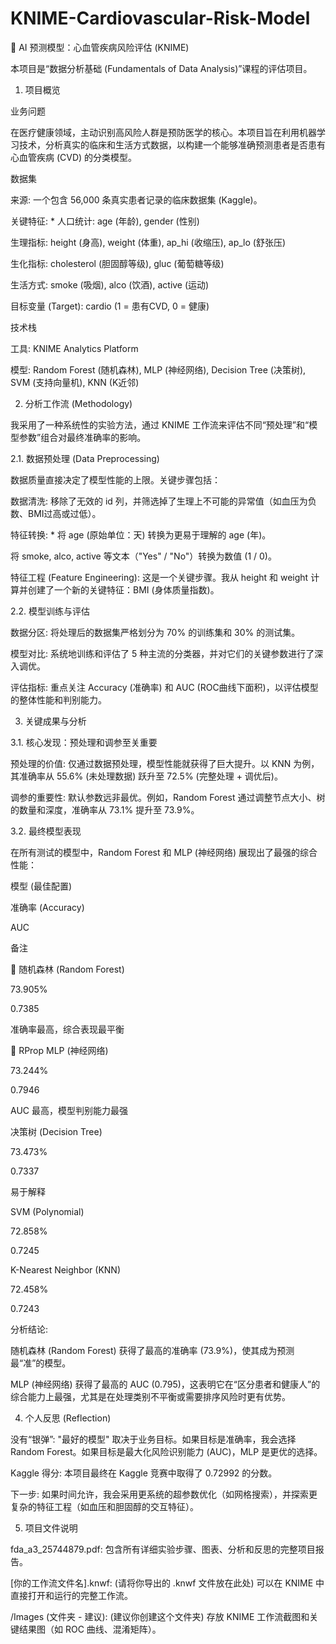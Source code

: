 # KNIME-Cardiovascular-Risk-Model
🤖 AI 预测模型：心血管疾病风险评估 (KNIME)

本项目是“数据分析基础 (Fundamentals of Data Analysis)”课程的评估项目。

1. 项目概览

业务问题

在医疗健康领域，主动识别高风险人群是预防医学的核心。本项目旨在利用机器学习技术，分析真实的临床和生活方式数据，以构建一个能够准确预测患者是否患有心血管疾病 (CVD) 的分类模型。

数据集

来源: 一个包含 56,000 条真实患者记录的临床数据集 (Kaggle)。

关键特征: * 人口统计: age (年龄), gender (性别)

生理指标: height (身高), weight (体重), ap_hi (收缩压), ap_lo (舒张压)

生化指标: cholesterol (胆固醇等级), gluc (葡萄糖等级)

生活方式: smoke (吸烟), alco (饮酒), active (运动)

目标变量 (Target): cardio (1 = 患有CVD, 0 = 健康)

技术栈

工具: KNIME Analytics Platform

模型: Random Forest (随机森林), MLP (神经网络), Decision Tree (决策树), SVM (支持向量机), KNN (K近邻)

2. 分析工作流 (Methodology)

我采用了一种系统性的实验方法，通过 KNIME 工作流来评估不同“预处理”和“模型参数”组合对最终准确率的影响。

2.1. 数据预处理 (Data Preprocessing)

数据质量直接决定了模型性能的上限。关键步骤包括：

数据清洗: 移除了无效的 id 列，并筛选掉了生理上不可能的异常值（如血压为负数、BMI过高或过低）。

特征转换: * 将 age (原始单位：天) 转换为更易于理解的 age (年)。

将 smoke, alco, active 等文本（"Yes" / "No"）转换为数值 (1 / 0)。

特征工程 (Feature Engineering): 这是一个关键步骤。我从 height 和 weight 计算并创建了一个新的关键特征：BMI (身体质量指数)。

2.2. 模型训练与评估

数据分区: 将处理后的数据集严格划分为 70% 的训练集和 30% 的测试集。

模型对比: 系统地训练和评估了 5 种主流的分类器，并对它们的关键参数进行了深入调优。

评估指标: 重点关注 Accuracy (准确率) 和 AUC (ROC曲线下面积)，以评估模型的整体性能和判别能力。

3. 关键成果与分析

3.1. 核心发现：预处理和调参至关重要

预处理的价值: 仅通过数据预处理，模型性能就获得了巨大提升。以 KNN 为例，其准确率从 55.6% (未处理数据) 跃升至 72.5% (完整处理 + 调优后)。

调参的重要性: 默认参数远非最优。例如，Random Forest 通过调整节点大小、树的数量和深度，准确率从 73.1% 提升至 73.9%。

3.2. 最终模型表现

在所有测试的模型中，Random Forest 和 MLP (神经网络) 展现出了最强的综合性能：

模型 (最佳配置)

准确率 (Accuracy)

AUC

备注

🥇 随机森林 (Random Forest)

73.905%

0.7385

准确率最高，综合表现最平衡

🥈 RProp MLP (神经网络)

73.244%

0.7946

AUC 最高，模型判别能力最强

决策树 (Decision Tree)

73.473%

0.7337

易于解释

SVM (Polynomial)

72.858%

0.7245



K-Nearest Neighbor (KNN)

72.458%

0.7243



分析结论:

随机森林 (Random Forest) 获得了最高的准确率 (73.9%)，使其成为预测最“准”的模型。

MLP (神经网络) 获得了最高的 AUC (0.795)，这表明它在“区分患者和健康人”的综合能力上最强，尤其是在处理类别不平衡或需要排序风险时更有优势。

4. 个人反思 (Reflection)

没有“银弹”: "最好的模型" 取决于业务目标。如果目标是准确率，我会选择 Random Forest。如果目标是最大化风险识别能力 (AUC)，MLP 是更优的选择。

Kaggle 得分: 本项目最终在 Kaggle 竞赛中取得了 0.72992 的分数。

下一步: 如果时间允许，我会采用更系统的超参数优化（如网格搜索），并探索更复杂的特征工程（如血压和胆固醇的交互特征）。

5. 项目文件说明

fda_a3_25744879.pdf: 包含所有详细实验步骤、图表、分析和反思的完整项目报告。

[你的工作流文件名].knwf: (请将你导出的 .knwf 文件放在此处) 可以在 KNIME 中直接打开和运行的完整工作流。

/Images (文件夹 - 建议): (建议你创建这个文件夹) 存放 KNIME 工作流截图和关键结果图（如 ROC 曲线、混淆矩阵）。
